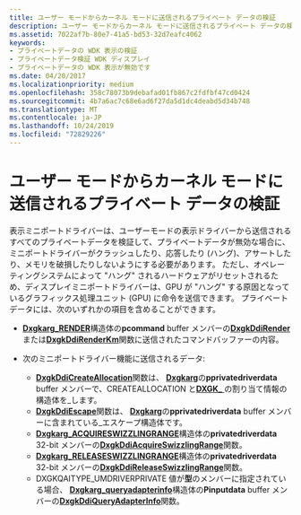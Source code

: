 ```yaml
---
title: ユーザー モードからカーネル モードに送信されるプライベート データの検証
description: ユーザー モードからカーネル モードに送信されるプライベート データの検証
ms.assetid: 7022af7b-80e7-41a5-bd53-32d7eafc4062
keywords:
- プライベートデータの WDK 表示の検証
- プライベートデータ検証 WDK ディスプレイ
- プライベートデータの WDK 表示が無効です
ms.date: 04/20/2017
ms.localizationpriority: medium
ms.openlocfilehash: 358c78073b9debafad01fb867c2fdfbf47cd0424
ms.sourcegitcommit: 4b7a6ac7c68e6ad6f27da5d1dc4deabd5d34b748
ms.translationtype: MT
ms.contentlocale: ja-JP
ms.lasthandoff: 10/24/2019
ms.locfileid: "72829226"
---
```

# <a name="validating-private-data-sent-from-user-mode-to-kernel-mode"></a>ユーザー モードからカーネル モードに送信されるプライベート データの検証


表示ミニポートドライバーは、ユーザーモードの表示ドライバーから送信されるすべてのプライベートデータを検証して、プライベートデータが無効な場合に、ミニポートドライバーがクラッシュしたり、応答したり (ハング)、アサートしたり、メモリを破損したりしないようにする必要があります。 ただし、オペレーティングシステムによって "ハング" されるハードウェアがリセットされるため、ディスプレイミニポートドライバーは、GPU が "ハング" する原因となっているグラフィックス処理ユニット (GPU) に命令を送信できます。 プライベートデータには、次のいずれかの項目を含めることができます。

-   [**Dxgkarg\_RENDER**](https://docs.microsoft.com/windows-hardware/drivers/ddi/d3dkmddi/ns-d3dkmddi-_dxgkarg_render)構造体の**pcommand** buffer メンバーの[**DxgkDdiRender**](https://docs.microsoft.com/windows-hardware/drivers/ddi/d3dkmddi/nc-d3dkmddi-dxgkddi_render)または[**DxgkDdiRenderKm**](https://docs.microsoft.com/windows-hardware/drivers/ddi/d3dkmddi/nc-d3dkmddi-dxgkddi_renderkm)関数に送信されたコマンドバッファーの内容。

-   次のミニポートドライバー機能に送信されるデータ:
    -   [**DxgkDdiCreateAllocation**](https://docs.microsoft.com/windows-hardware/drivers/ddi/d3dkmddi/nc-d3dkmddi-dxgkddi_createallocation)関数は、 [**Dxgkarg**](https://docs.microsoft.com/windows-hardware/drivers/ddi/d3dkmddi/ns-d3dkmddi-_dxgkarg_createallocation)の**pprivatedriverdata** buffer メンバーで、CREATEALLOCATION と[**DXGK\_** ](https://docs.microsoft.com/windows-hardware/drivers/ddi/d3dkmddi/ns-d3dkmddi-_dxgk_allocationinfo)の割り当て情報の構造体を\_します。
    -   [**DxgkDdiEscape**](https://docs.microsoft.com/windows-hardware/drivers/ddi/d3dkmddi/nc-d3dkmddi-dxgkddi_escape)関数は、 [**Dxgkarg**](https://docs.microsoft.com/windows-hardware/drivers/ddi/d3dkmddi/ns-d3dkmddi-_dxgkarg_escape)の**pprivatedriverdata** buffer メンバーに含まれている\_エスケープ構造体です。
    -   [**Dxgkarg\_ACQUIRESWIZZLINGRANGE**](https://docs.microsoft.com/windows-hardware/drivers/ddi/d3dkmddi/ns-d3dkmddi-_dxgkarg_acquireswizzlingrange)構造体の**privatedriverdata** 32-bit メンバーの[**DxgkDdiAcquireSwizzlingRange**](https://docs.microsoft.com/windows-hardware/drivers/ddi/d3dkmddi/nc-d3dkmddi-dxgkddi_acquireswizzlingrange)関数。
    -   [**Dxgkarg\_RELEASESWIZZLINGRANGE**](https://docs.microsoft.com/windows-hardware/drivers/ddi/d3dkmddi/ns-d3dkmddi-_dxgkarg_releaseswizzlingrange)構造体の**privatedriverdata** 32-bit メンバーの[**DxgkDdiReleaseSwizzlingRange**](https://docs.microsoft.com/windows-hardware/drivers/ddi/d3dkmddi/nc-d3dkmddi-dxgkddi_releaseswizzlingrange)関数。
    -   DXGKQAITYPE\_UMDRIVERPRIVATE 値が**型**のメンバーに指定されている場合、 [**Dxgkarg\_queryadapterinfo**](https://docs.microsoft.com/windows-hardware/drivers/ddi/d3dkmddi/ns-d3dkmddi-_dxgkarg_queryadapterinfo)構造体の**Pinputdata** buffer メンバーの[**DxgkDdiQueryAdapterInfo**](https://docs.microsoft.com/windows-hardware/drivers/ddi/d3dkmddi/nc-d3dkmddi-dxgkddi_queryadapterinfo)関数。

 

 





